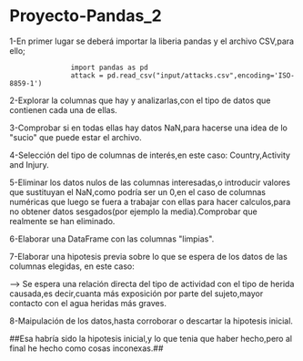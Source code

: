

# Proyecto-Pandas_2

1-En primer lugar se deberá importar la liberia pandas y el archivo CSV,para ello;


                   import pandas as pd
                   attack = pd.read_csv("input/attacks.csv",encoding='ISO-8859-1')
                   

2-Explorar la columnas que hay y analizarlas,con el tipo de datos que contienen cada una de ellas.


3-Comprobar si en todas ellas hay datos NaN,para hacerse una idea de lo "sucio" que puede estar el archivo.


4-Selección del tipo de columnas de interés,en este caso: Country,Activity and Injury.


5-Eliminar los datos nulos de las columnas interesadas,o introducir valores que sustituyan el NaN,como podría ser un 0,en el caso de columnas numéricas que luego se fuera a trabajar con ellas para hacer calculos,para no obtener datos sesgados(por ejemplo la media).Comprobar que realmente se han eliminado.


6-Elaborar una DataFrame con las columnas "limpias".


7-Elaborar una hipotesis previa sobre lo que se espera de los datos de las columnas elegidas, en este caso:


 --> Se espera una relación directa del tipo de actividad con el tipo de herida causada,es decir,cuanta más exposición por parte del sujeto,mayor contacto con el agua heridas más graves.

 
 8-Maipulación de los datos,hasta corroborar o descartar la hipotesis inicial.
 
 
 
 
 
##Esa habría sido la hipotesis inicial,y lo que tenia que haber hecho,pero al final he hecho como cosas inconexas.##